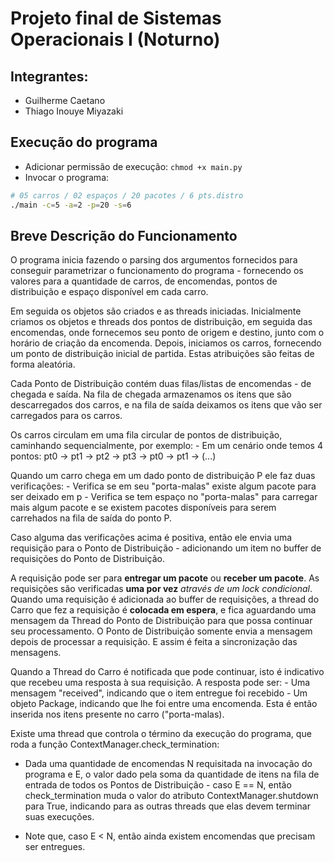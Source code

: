 # Projeto final de Sistemas Operacionais I (Noturno)
## Integrantes:
- Guilherme Caetano
- Thiago Inouye Miyazaki

## Execução do programa
- Adicionar permissão de execução: `chmod +x main.py`
- Invocar o programa:
```bash
# 05 carros / 02 espaços / 20 pacotes / 6 pts.distro
./main -c=5 -a=2 -p=20 -s=6
```

## Breve Descrição do Funcionamento

O programa inicia fazendo o parsing dos argumentos fornecidos para conseguir
parametrizar o funcionamento do programa - fornecendo os valores para a 
quantidade de carros, de encomendas, pontos de distribuição e espaço disponível em cada carro.

Em seguida os objetos são criados e as threads iniciadas. Inicialmente criamos os objetos e threads
dos pontos de distribuição, em seguida das encomendas, onde fornecemos seu ponto de origem e destino,
junto com o horário de criação da encomenda. Depois, iniciamos os carros, fornecendo um ponto de distribuição
inicial de partida. Estas atribuições são feitas de forma aleatória.

Cada Ponto de Distribuição contém duas filas/listas de encomendas - de chegada e saída. Na fila de chegada
armazenamos os itens que são descarregados dos carros, e na fila de saída deixamos os itens que vão ser carregados
para os carros.

Os carros circulam em uma fila circular de pontos de distribuição, caminhando sequencialmente, por exemplo:
    - Em um cenário onde temos 4 pontos: pt0 -> pt1 -> pt2 -> pt3 -> pt0 -> pt1 -> (...)

Quando um carro chega em um dado ponto de distribuição P ele faz duas verificações:
    - Verifica se em seu "porta-malas" existe algum pacote para ser deixado em p
    - Verifica se tem espaço no "porta-malas" para carregar mais algum pacote e se existem pacotes disponíveis
    para serem carrehados na fila de saída do ponto P.

Caso alguma das verificações acima é positiva, então ele envia uma requisição para o Ponto de Distribuição - adicionando
um item no buffer de requisições do Ponto de Distribuição.

A requisição pode ser para **entregar um pacote** ou **receber um pacote**. As requisições são verificadas **uma por vez** 
*através de um lock condicional*. Quando uma requisição é adicionada ao buffer de requisições, a thread do Carro que fez 
a requisição é **colocada em espera**, e fica aguardando uma mensagem da Thread do Ponto de Distribuição para que 
possa continuar seu processamento. O Ponto de Distribuição somente envia a mensagem depois de processar a requisição. E
assim é feita a sincronização das mensagens.

Quando a Thread do Carro é notificada que pode continuar, isto é indicativo que recebeu uma resposta à sua requisição.
A resposta pode ser:
    - Uma mensagem "received", indicando que o item entregue foi recebido
    - Um objeto Package, indicando que lhe foi entre uma encomenda. Esta é então inserida nos itens presente no carro ("porta-malas).

Existe uma thread que controla o término da execução do programa, que roda a função ContextManager.check_termination:

- Dada uma quantidade de encomendas N requisitada na invocação do programa e E, o valor dado pela soma da quantidade
de itens na fila de entrada de todos os Pontos de Distribuição - caso E == N, então check_termination muda o valor
do atributo ContextManager.shutdown para True, indicando para as outras threads que elas devem terminar suas execuções.

- Note que, caso E < N, então ainda existem encomendas que precisam ser entregues.
